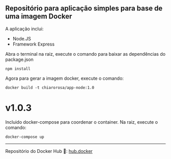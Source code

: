 ## Repositório para aplicação simples para base de uma imagem Docker

A aplicação inclui:

- Node.JS
- Framework Express

Abra o terminal na raiz, execute o comando para baixar as dependências do package.json

```
npm install
```

Agora para gerar a imagem docker, execute o comando:

```
docker build -t chiarorosa/app-node:1.0
```

# v1.0.3

Incluido docker-compose para coordenar o container. Na raiz, execute o comando:

```
docker-compose up
```

<hr>

Repositório do Docker Hub 🔗:
[hub.docker](https://hub.docker.com/r/chiarorosa/app-node)
